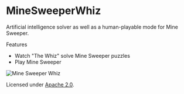 MineSweeperWhiz
===============

Artificial intelligence solver as well as a human-playable mode for Mine Sweeper.

Features
- Watch "The Whiz" solve Mine Sweeper puzzles
- Play Mine Sweeper

![Mine Sweeper Whiz](https://raw.github.com/claycephus/MineSweeperWhiz/master/Resources/FlagDependency.png "The Whiz")


Licensed under [Apache 2.0](http://www.apache.org/licenses/LICENSE-2.0).
